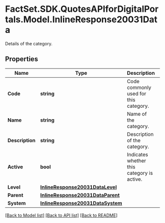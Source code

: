 # FactSet.SDK.QuotesAPIforDigitalPortals.Model.InlineResponse20031Data
Details of the category.

## Properties

Name | Type | Description | Notes
------------ | ------------- | ------------- | -------------
**Code** | **string** | Code commonly used for this category. | [optional] 
**Name** | **string** | Name of the category. | [optional] 
**Description** | **string** | Description of the category. | [optional] 
**Active** | **bool** | Indicates whether this category is active. | [optional] 
**Level** | [**InlineResponse20031DataLevel**](InlineResponse20031DataLevel.md) |  | [optional] 
**Parent** | [**InlineResponse20031DataParent**](InlineResponse20031DataParent.md) |  | [optional] 
**System** | [**InlineResponse20031DataSystem**](InlineResponse20031DataSystem.md) |  | [optional] 

[[Back to Model list]](../README.md#documentation-for-models) [[Back to API list]](../README.md#documentation-for-api-endpoints) [[Back to README]](../README.md)

